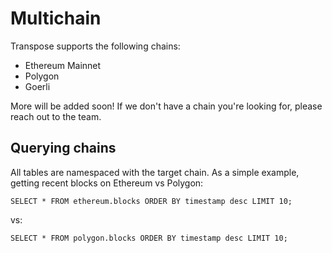 # Multichain

Transpose supports the following chains:
- Ethereum Mainnet
- Polygon
- Goerli

More will be added soon! If we don't have a chain you're looking for, please reach out to the team.

## Querying chains
All tables are namespaced with the target chain. As a simple example, getting recent blocks on Ethereum vs Polygon:
```
SELECT * FROM ethereum.blocks ORDER BY timestamp desc LIMIT 10;
```
vs:
```
SELECT * FROM polygon.blocks ORDER BY timestamp desc LIMIT 10;
```

